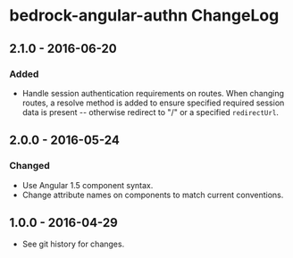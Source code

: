# bedrock-angular-authn ChangeLog

## 2.1.0 - 2016-06-20

### Added
- Handle session authentication requirements on routes. When changing routes,
  a resolve method is added to ensure specified required session data is
  present -- otherwise redirect to "/" or a specified `redirectUrl`.

## 2.0.0 - 2016-05-24

### Changed
- Use Angular 1.5 component syntax.
- Change attribute names on components to match current conventions.

## 1.0.0 - 2016-04-29

- See git history for changes.
